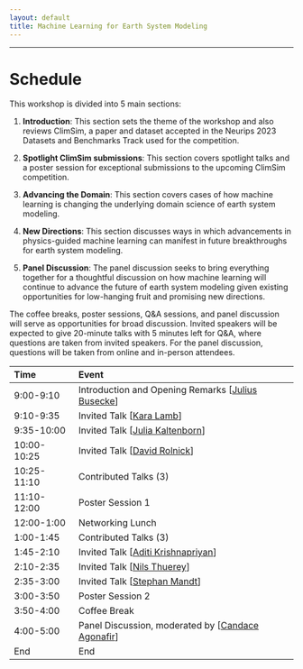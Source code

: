 ```yaml
---
layout: default
title: Machine Learning for Earth System Modeling
---
```

---


# Schedule

This workshop is divided into 5 main sections:

1. **Introduction**: This section sets the theme of the workshop and also reviews ClimSim, a paper and dataset accepted in the Neurips 2023 Datasets and Benchmarks Track used for the competition.

2. **Spotlight ClimSim submissions**: This section covers spotlight talks and a poster session for exceptional submissions to the upcoming ClimSim competition.

3. **Advancing the Domain**: This section covers cases of how machine learning is changing the underlying domain science of earth system modeling.

4. **New Directions**: This section discusses ways in which advancements in physics-guided machine learning can manifest in future breakthroughs for earth system modeling.

5. **Panel Discussion**: The panel discussion seeks to bring everything together for a thoughtful discussion on how machine learning will continue to advance the future of earth system modeling given existing opportunities for low-hanging fruit and promising new directions.

The coffee breaks, poster sessions, Q&A sessions, and panel discussion will serve as opportunities for broad discussion. Invited speakers will be expected to give 20-minute talks with 5 minutes left for Q&A, where questions are taken from invited speakers. For the panel discussion, questions will be taken from online and in-person attendees.


| Time             | Event                                                                                                      |              
|:-----------------|:-----------------------------------------------------------------------------------------------------------|
| 9:00-9:10        | Introduction and Opening Remarks [[Julius Busecke](https://jbusecke.github.io/)]                           |
| 9:10-9:35        | Invited Talk [[Kara Lamb](https://datascience.columbia.edu/people/kara-lamb/)]                             | 
| 9:35-10:00       | Invited Talk  [[Julia Kaltenborn](https://juliakaltenborn.github.io/)]                                     |
| 10:00-10:25      | Invited Talk [[David Rolnick](https://davidrolnick.com/)]                                                  |
| 10:25-11:10      | Contributed Talks (3)                                                                                      |
| 11:10-12:00      | Poster Session 1                                                                                           |
| 12:00-1:00       | Networking Lunch                                                                                           |
| 1:00-1:45        | Contributed Talks (3)                                                                                      |
| 1:45-2:10        | Invited Talk [[Aditi Krishnapriyan](https://a1k12.github.io/)]                                             |
| 2:10-2:35        | Invited Talk [[Nils Thuerey](https://ge.in.tum.de/about/n-thuerey/)]                                       |
| 2:35-3:00        | Invited Talk  [[Stephan Mandt](http://www.stephanmandt.com/)]                                              |  
| 3:00-3:50        | Poster Session 2                                                                                           |
| 3:50-4:00        | Coffee Break                                                                                               |
| 4:00-5:00        | Panel Discussion, moderated by [[Candace Agonafir](https://water.columbia.edu/people/candace-m-agonafir)]  |
| End              | End                                                                                                        |
